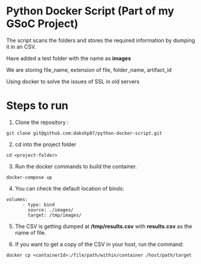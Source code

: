 # Python Docker Script (Part of my GSoC Project)
The script scans the folders and stores the required information by dumping it in an CSV.

Have added a test folder with the name as **images** 

We are storing file_name, extension of file, folder_name, artifact_id

Using docker to solve the issues of SSL in old servers

# Steps to run
1) Clone the repository :
```git
git clone git@github.com:dakshp07/python-docker-script.git
```
2) cd into the project folder
```
cd <project-folder>
```
3) Run the docker commands to build the container.
```docker
docker-compose up
```
4) You can check the default location of binds:
```docker
volumes: 
      - type: bind
        source: ./images/
        target: /tmp/images/
```
5) The CSV is getting dumped at **/tmp/results.csv** with **results.csv** as the name of file.

6) If you want to get a copy of the CSV in your host, run the command:
```docker
docker cp <containerId>:/file/path/within/container /host/path/target
```